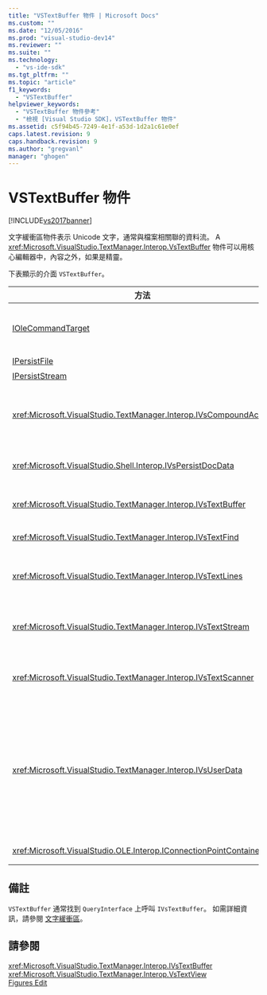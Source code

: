 ```yaml
---
title: "VSTextBuffer 物件 | Microsoft Docs"
ms.custom: ""
ms.date: "12/05/2016"
ms.prod: "visual-studio-dev14"
ms.reviewer: ""
ms.suite: ""
ms.technology: 
  - "vs-ide-sdk"
ms.tgt_pltfrm: ""
ms.topic: "article"
f1_keywords: 
  - "VSTextBuffer"
helpviewer_keywords: 
  - "VSTextBuffer 物件參考"
  - "檢視 [Visual Studio SDK]，VSTextBuffer 物件"
ms.assetid: c5f94b45-7249-4e1f-a53d-1d2a1c61e0ef
caps.latest.revision: 9
caps.handback.revision: 9
ms.author: "gregvanl"
manager: "ghogen"
---
```

# VSTextBuffer 物件
[!INCLUDE[vs2017banner](../code-quality/includes/vs2017banner.md)]

文字緩衝區物件表示 Unicode 文字，通常與檔案相關聯的資料流。 A <xref:Microsoft.VisualStudio.TextManager.Interop.VsTextBuffer> 物件可以用核心編輯器中，內容之外，如果是精靈。  
  
 下表顯示的介面 `VSTextBuffer`。  
  
|方法|描述|  
|--------|--------|  
|[IOleCommandTarget](http://msdn.microsoft.com/library/windows/desktop/ms683797)|標準 OLE 介面。 主要用來復原\/取消復原緩衝區中的處理。|  
|[IPersistFile](http://msdn.microsoft.com/library/windows/desktop/ms687223)|標準 OLE 介面。|  
|[IPersistStream](http://msdn.microsoft.com/library/windows/desktop/ms690091)|標準 OLE 介面。|  
|<xref:Microsoft.VisualStudio.TextManager.Interop.IVsCompoundAction>|可讓您建立更是迫切動作 \(也就是動作會分組在單一復原\/取消復原單位\)。|  
|<xref:Microsoft.VisualStudio.Shell.Interop.IVsPersistDocData>|可讓文字緩衝區所管理的文件資料的持續性。|  
|<xref:Microsoft.VisualStudio.TextManager.Interop.IVsTextBuffer>|提供基本的服務。許多用戶端使用。|  
|<xref:Microsoft.VisualStudio.TextManager.Interop.IVsTextFind>|用來搜尋一個緩衝區。|  
|<xref:Microsoft.VisualStudio.TextManager.Interop.IVsTextLines>|提供讀取和寫入功能使用二維座標。 繼承自 `IVsTextBuffer`。|  
|<xref:Microsoft.VisualStudio.TextManager.Interop.IVsTextStream>|提供讀取和寫入使用一維座標的功能。 繼承自 `IVsTextBuffer`。|  
|<xref:Microsoft.VisualStudio.TextManager.Interop.IVsTextScanner>|提供快速、 在緩衝區中的文字資料流為導向的循序存取。|  
|<xref:Microsoft.VisualStudio.TextManager.Interop.IVsUserData>|提供存取權之屬性的泛型集合。 名稱或 moniker，緩衝區的最重要的屬性。 您可以儲存在緩衝區中使用此介面的隨機資料，建立 GUID，並使用它做為索引鍵。|  
|<xref:Microsoft.VisualStudio.OLE.Interop.IConnectionPointContainer>|支援的連接點事件。|  
  
## 備註  
 `VSTextBuffer` 通常找到 `QueryInterface` 上呼叫 `IVsTextBuffer`。 如需詳細資訊，請參閱 [文字緩衝區](../extensibility/accessing-the-text-buffer-by-using-the-legacy-api.md)。  
  
## 請參閱  
 <xref:Microsoft.VisualStudio.TextManager.Interop.IVsTextBuffer>   
 <xref:Microsoft.VisualStudio.TextManager.Interop.VsTextView>   
 [Figures Edit](http://msdn.microsoft.com/zh-tw/f08872bd-fd9c-4e36-8cf2-a2a2622ef986)